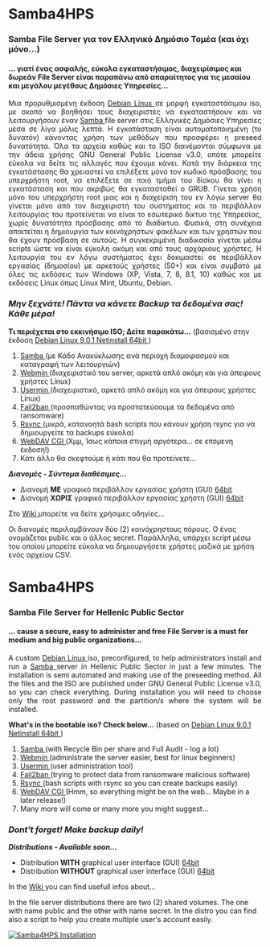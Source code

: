 # Samba4HPS 
### Samba File Server για τον Ελληνικό Δημόσιο Τομέα (και όχι μόνο...)
#### ... γιατί ένας **ασφαλής**, εύκολα εγκαταστήσιμος, διαχειρίσιμος και **δωρεάν** File Server είναι παραπάνω από απαραίτητος για τις μεσαίου και μεγάλου μεγέθους Δημόσιες Υπηρεσίες...

<p align="justify">
Μια προρυθμισμένη έκδοση <A href="https://www.debian.org/index.el.html"> Debian Linux </A> σε μορφή εγκαταστάσιμου iso, με σκοπό να βοηθήσει τους διαχειριστές να εγκαταστήσουν και να λειτουργήσουν έναν <A href="https://www.samba.org/"> Samba </A> file server στις Ελληνικές Δημόσιες Υπηρεσίες μέσα σε λίγα μόλις λεπτά. Η εγκατάσταση είναι αυτοματοποιημένη (το δυνατόν) κάνοντας χρήση των μεθόδων που προσφέρει η preseed δυνατότητα. Όλα τα αρχεία καθώς και το ISO διανέμονται σύμφωνα με την άδεια χρήσης GNU General Public License v3.0, οπότε μπορείτε εύκολα να δείτε τις αλλαγές που έχουμε κάνει. Κατά την διάρκεια της εγκατάστασης θα χρειαστεί να επιλέξετε μόνο τον κωδικό πρόσβασης του υπερχρήστη root, να επιλέξετε σε ποιό τμήμα του δίσκου θα γίνει η εγκατάσταση και που ακριβώς θα εγκατασταθεί ο GRUB. Γίνεται χρήση μόνο του υπερχρήστη root μιας και η διαχείριση του εν λόγω server θα γίνεται μόνο από τον διαχειριστή του συστήματος και το περιβάλλον λειτουργίας του προτείνεται να είναι το εσωτερικό δίκτυο της Υπηρεσίας, χωρίς δυνατότητα πρόσβασης από το διαδίκτυο. Φυσικά, στη συνέχεια απαιτείται η δημιουργία των κοινόχρηστων φακέλων και των χρηστών που θα έχουν πρόσβαση σε αυτούς. Η συγκεκριμένη διαδικασία γίνεται μέσω scripts ώστε να είναι εύκολη ακόμη και από τους αρχάριους χρήστες.
Η λειτουργία του εν λόγω συστήματος έχει δοκιμαστεί σε περιβάλλον εργασίας (δημοσίου) με αρκετούς χρήστες (50+) και είναι συμβατό με όλες τις εκδόσεις των Windows (XP, Vista, 7, 8, 8.1, 10) καθώς και με εκδόσεις Linux όπως Linux Mint, Ubuntu, Debian.
 
 ### **_Μην ξεχνάτε! Πάντα να κάνετε Backup τα δεδομένα σας! Κάθε μέρα!_**

**Τι περιέχεται στο εκκινήσιμο ISO; Δείτε παρακάτω...** (βασισμένο στην έκδοση <A href="https://www.debian.org/distrib/netinst"> Debian Linux 9.0.1 Netinstall 64bit </A>)
  1. <A href="https://www.samba.org/"> Samba </A> (με Κάδο Ανακύκλωσης ανά περιοχή διαμοιρασμού και καταγραφή των λειτουργιών)
  2. <A href="http://www.webmin.com/"> Webmin </A> (διαχειριστικό του server, αρκετά απλό ακόμη και για άπειρους χρήστες Linux)
  3. <A href="http://www.webmin.com/usermin.html"> Usermin </A> (διαχειριστικό, αρκετά απλό ακόμη και για άπειρους χρήστες Linux)
  4. <A href="https://www.fail2ban.org/wiki/index.php/Main_Page"> Fail2ban </A> (προσπαθώντας να προστατεύσουμε τα δεδομένα από ransomware)
  5. <A href="https://rsync.samba.org/"> Rsync </A> (μικρά, κατανοητά bash scripts που κάνουν χρήση rsync για να δημιουργείτε τα backups εύκολα)
  6. <A href="https://danrohde.github.io/webdavcgi/index.html"> WebDAV CGI </A> (Χμμ, Ίσως κάποια στιγμή αργότερα... σε επόμενη έκδοση!)
  7. Κάτι άλλο θα σκεφτούμε ή κάτι που θα προτείνετε...
</p>

**_Διανομές - Σύντομα διαθέσιμες..._**
* Διανομή **ΜΕ** γραφικό περιβάλλον εργασίας χρήστη (GUI) <A href="https://github.com/prassaschr/samba4HPS/releases"> 64bit </A> 
* Διανομή **ΧΩΡΙΣ** γραφικό περιβάλλον εργασίας χρήστη (GUI) <A href="https://github.com/prassaschr/samba4HPS/releases"> 64bit </A>

Στο <A href="https://github.com/prassaschr/samba4HPS/wiki"> Wiki </A> μπορείτε να δείτε χρήσιμες οδηγίες...

Οι διανομές περιλαμβάνουν δύο (2) κοινόχρηστους πόρους. Ο ένας ονομάζεται public και ο άλλος secret. Παράλληλα, υπάρχει script μέσω του οποίου μπορείτε εύκολα να δημιουργήσετε χρήστες μαζικά με χρήση ενός αρχείου CSV.

# Samba4HPS 
### Samba File Server for Hellenic Public Sector 
#### ... cause a **secure**, easy to administer and **free** File Server is a must for medium and big public organizations...

<p align="justify">
A custom <A href="https://www.debian.org/index.el.html"> Debian Linux </A> iso, preconfigured, to help administrators install and run a <A href="https://www.samba.org/"> Samba </A> server in Hellenic Public Sector in just a few minutes. The installation is semi automated and making use of the preseeding method. All the files and the ISO are published under GNU General Public License v3.0, so you can check everything. During installation you will need to choose only the root password and the partition/s where the system will be installed.

**What's in the bootable iso? Check below...** (based on <A href="https://www.debian.org/distrib/netinsto"> Debian Linux 9.0.1 Netinstall 64bit </A>)
  1. <A href="https://www.samba.org/"> Samba </A> (with Recycle Bin per share and Full Audit - log a lot)
  2. <A href="http://www.webmin.com/"> Webmin </A> (administrate the server easier, best for linux beginners)
  3. <A href="http://www.webmin.com/usermin.html"> Usermin </A> (user administration tool)
  4. <A href="https://www.fail2ban.org/wiki/index.php/Main_Page"> Fail2ban </A> (trying to protect data from ransomware malicious software)
  5. <A href="https://rsync.samba.org/"> Rsync </A> (bash scripts with rsync so you can create backups easily)
  6. <A href="https://danrohde.github.io/webdavcgi/index.html"> WebDAV CGI </A> (Hmm, so everything might be on the web... Maybe in a later release!)
  7. Many more will come or many more you might suggest...
</p>

### **_Dont't forget! Make backup daily!_**

**_Distributions - Available soon..._**
* Distribution **WITH** graphical user interface (GUI) <A href="https://github.com/prassaschr/samba4HPS/releases"> 64bit </A>
* Distribution **WITHOUT** graphical user interface (GUI) <A href="https://github.com/prassaschr/samba4HPS/releases"> 64bit </A>

In the <A href="https://github.com/prassaschr/samba4HPS/wiki"> Wiki </A> you can find usefull infos about...

In the file server distributions there are two (2) shared volumes. The one with name public and the other with name secret. In the distro you can find also a script to help you create multiple user's account easily.

[![Samba4HPS Installation](https://img.youtube.com/vi/SsPxNh28xWU/0.jpg)](https://www.youtube.com/watch?v=SsPxNh28xWU "Samba4HPS Installation")
